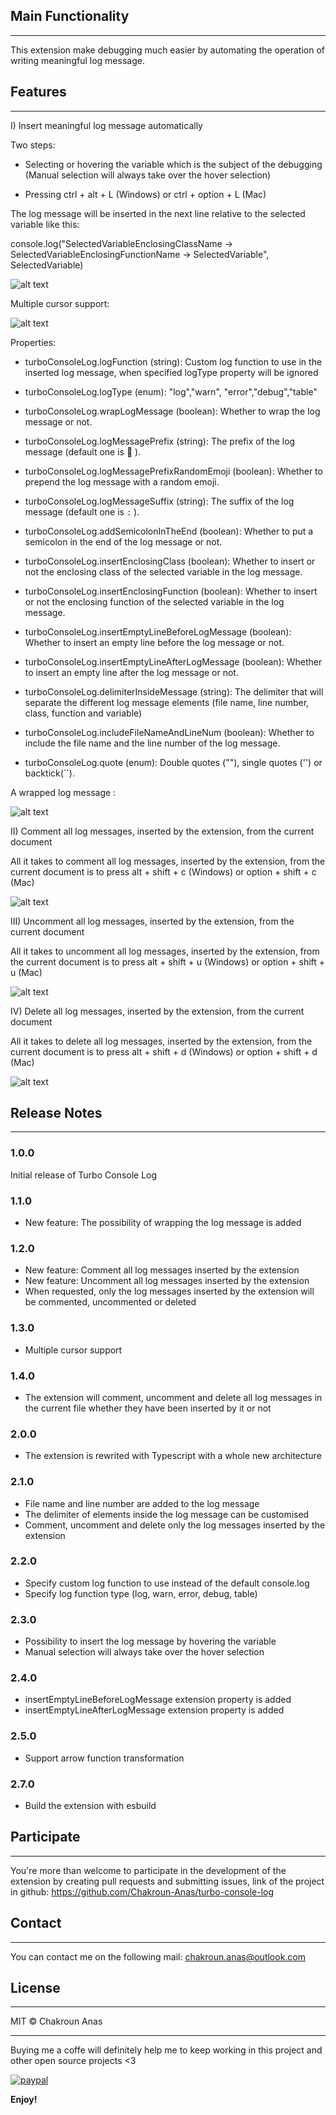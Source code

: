 ## Main Functionality

---

This extension make debugging much easier by automating the operation of writing meaningful log message.

## Features

---

I) Insert meaningful log message automatically

Two steps:

- Selecting or hovering the variable which is the subject of the debugging (Manual selection will always take over the hover selection)

- Pressing ctrl + alt + L (Windows) or ctrl + option + L (Mac)

The log message will be inserted in the next line relative to the selected variable like this:

console.log("SelectedVariableEnclosingClassName -> SelectedVariableEnclosingFunctionName -> SelectedVariable", SelectedVariable)

![alt text](https://image.ibb.co/dysw7p/insert_log_message.gif 'Inserting meaningful log message after selecting a variable')

Multiple cursor support:

![alt text](https://i.ibb.co/Jk2pmRG/tcl-multiple-selections.gif 'Multiple cursor support')

Properties:

- turboConsoleLog.logFunction (string): Custom log function to use in the inserted log message, when specified logType property will be ignored

- turboConsoleLog.logType (enum): "log","warn", "error","debug","table"

- turboConsoleLog.wrapLogMessage (boolean): Whether to wrap the log message or not.

- turboConsoleLog.logMessagePrefix (string): The prefix of the log message (default one is 🚀 ).

- turboConsoleLog.logMessagePrefixRandomEmoji (boolean): Whether to prepend the log message with a random emoji.

- turboConsoleLog.logMessageSuffix (string): The suffix of the log message (default one is `:` ).

- turboConsoleLog.addSemicolonInTheEnd (boolean): Whether to put a semicolon in the end of the log message or not.

- turboConsoleLog.insertEnclosingClass (boolean): Whether to insert or not the enclosing class of the selected variable in the log message.

- turboConsoleLog.insertEnclosingFunction (boolean): Whether to insert or not the enclosing function of the selected variable in the log message.

- turboConsoleLog.insertEmptyLineBeforeLogMessage (boolean): Whether to insert an empty line before the log message or not.

- turboConsoleLog.insertEmptyLineAfterLogMessage (boolean): Whether to insert an empty line after the log message or not.

- turboConsoleLog.delimiterInsideMessage (string): The delimiter that will separate the different log message elements (file name, line number, class, function and variable)

- turboConsoleLog.includeFileNameAndLineNum (boolean): Whether to include the file name and the line number of the log message.

- turboConsoleLog.quote (enum): Double quotes (""), single quotes ('') or backtick(``).

A wrapped log message :

![alt text](https://image.ibb.co/h9yfYU/wrap_log_message.gif 'Wrapping The log message')

II) Comment all log messages, inserted by the extension, from the current document

All it takes to comment all log messages, inserted by the extension, from the current document is to press alt + shift + c (Windows) or option + shift + c (Mac)

![alt text](https://image.ibb.co/eVwTL9/comment_log_messages.gif 'Comment all log messages, inserted by the extension, from the current file')

III) Uncomment all log messages, inserted by the extension, from the current document

All it takes to uncomment all log messages, inserted by the extension, from the current document is to press alt + shift + u (Windows) or option + shift + u (Mac)

![alt text](https://image.ibb.co/cp9q09/uncomment_log_messages.gif 'Uncomment all log messages, inserted by the extension, from the current file')

IV) Delete all log messages, inserted by the extension, from the current document

All it takes to delete all log messages, inserted by the extension, from the current document is to press alt + shift + d (Windows) or option + shift + d (Mac)

![alt text](https://image.ibb.co/jv9UtU/delete_all_log_messages.gif 'Delete all log messages, inserted by the extension, from the current file')

## Release Notes

---

### 1.0.0

Initial release of Turbo Console Log

### 1.1.0

- New feature: The possibility of wrapping the log message is added

### 1.2.0

- New feature: Comment all log messages inserted by the extension
- New feature: Uncomment all log messages inserted by the extension
- When requested, only the log messages inserted by the extension will be commented, uncommented or deleted

### 1.3.0

- Multiple cursor support

### 1.4.0

- The extension will comment, uncomment and delete all log messages in the current file whether they have been inserted by it or not

### 2.0.0

- The extension is rewrited with Typescript with a whole new architecture

### 2.1.0

- File name and line number are added to the log message
- The delimiter of elements inside the log message can be customised
- Comment, uncomment and delete only the log messages inserted by the extension

### 2.2.0

- Specify custom log function to use instead of the default console.log
- Specify log function type (log, warn, error, debug, table)

### 2.3.0

- Possibility to insert the log message by hovering the variable
- Manual selection will always take over the hover selection

### 2.4.0

- insertEmptyLineBeforeLogMessage extension property is added
- insertEmptyLineAfterLogMessage extension property is added

### 2.5.0

- Support arrow function transformation

### 2.7.0

- Build the extension with esbuild

## Participate

---

You're more than welcome to participate in the development of the extension by creating pull requests and submitting issues, link of the project in github: https://github.com/Chakroun-Anas/turbo-console-log

## Contact

---

You can contact me on the following mail: chakroun.anas@outlook.com

## License

---

MIT &copy; Chakroun Anas

---

Buying me a coffe will definitely help me to keep working in this project and other open source projects <3

[![paypal](https://www.paypalobjects.com/en_US/i/btn/btn_donateCC_LG.gif)](https://www.paypal.me/ChakrounAnas)

**Enjoy!**
